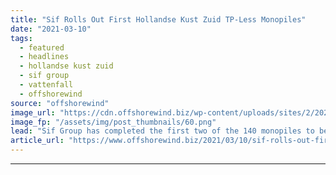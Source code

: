 ```yaml
---
title: "Sif Rolls Out First Hollandse Kust Zuid TP-Less Monopiles"
date: "2021-03-10"
tags: 
  - featured
  - headlines
  - hollandse kust zuid
  - sif group
  - vattenfall
  - offshorewind
source: "offshorewind"
image_url: "https://cdn.offshorewind.biz/wp-content/uploads/sites/2/2021/03/10153004/Sif-Rolls-Out-First-Hollandse-Kust-Zuid-TP-Less-Monopiles.png"
image_fp: "/assets/img/post_thumbnails/60.png"
lead: "Sif Group has completed the first two of the 140 monopiles to be manufactured"
article_url: "https://www.offshorewind.biz/2021/03/10/sif-rolls-out-first-hollandse-kust-zuid-tp-less-monopiles/"
---
```


---
